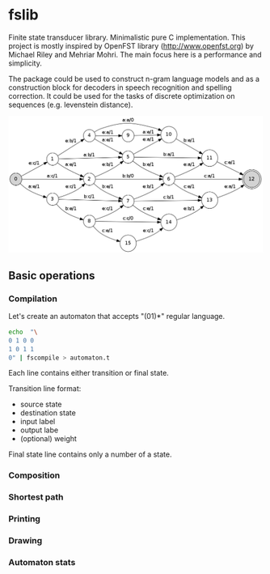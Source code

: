 fslib
=====

Finite state transducer library. Minimalistic pure C implementation. This project is mostly inspired by OpenFST library (http://www.openfst.org) by Michael Riley and Mehriar Mohri. The main focus here is a performance and simplicity. 

The package could be used to construct n-gram language models and as a construction block for decoders in speech recognition and spelling correction. It could be used for the tasks of discrete optimization on sequences (e.g. levenstein distance).

![levenstein](examples/lev.png)

Basic operations
-----

### Compilation

Let's create an automaton that accepts "(01)\*" regular language.

```bash
echo  "\
0 1 0 0
1 0 1 1
0" | fscompile > automaton.t
```

Each line contains either transition or final state.

Transition line format:
* source state
* destination state
* input label
* output labe
* (optional) weight

Final state line contains only a number of a state.

### Composition

### Shortest path

### Printing

### Drawing

### Automaton stats

